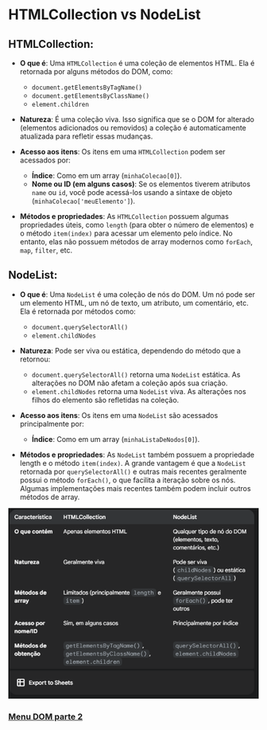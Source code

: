 # HTMLCollection vs NodeList

## HTMLCollection:

- **O que é**: Uma `HTMLCollection` é uma coleção de elementos HTML. Ela é retornada por alguns métodos do DOM, como:

  - `document.getElementsByTagName()`
  - `document.getElementsByClassName()`
  - `element.children`

- **Natureza**: É uma coleção viva. Isso significa que se o DOM for alterado (elementos adicionados ou removidos) a coleção é automaticamente atualizada para refletir essas mudanças.

- **Acesso aos itens**: Os itens em uma `HTMLCollection` podem ser acessados por:

  - **Índice**: Como em um array (`minhaColecao[0]`).
  - **Nome ou ID (em alguns casos)**: Se os elementos tiverem atributos `name` ou `id`, você pode acessá-los usando a sintaxe de objeto (`minhaColecao['meuElemento']`).

- **Métodos e propriedades**: As `HTMLCollection` possuem algumas propriedades úteis, como `length` (para obter o número de elementos) e o método `item(index)` para acessar um elemento pelo índice. No entanto, elas não possuem métodos de array modernos como `forEach`, `map`, `filter`, etc.

## NodeList:

- **O que é**: Uma `NodeList` é uma coleção de nós do DOM. Um nó pode ser um elemento HTML, um nó de texto, um atributo, um comentário, etc. Ela é retornada por métodos como:

  - `document.querySelectorAll()`
  - `element.childNodes`

- **Natureza**: Pode ser viva ou estática, dependendo do método que a retornou:

  - `document.querySelectorAll()` retorna uma `NodeList` estática. As alterações no DOM não afetam a coleção após sua criação.
  - `element.childNodes` retorna uma `NodeList` viva. As alterações nos filhos do elemento são refletidas na coleção.

- **Acesso aos itens**: Os itens em uma `NodeList` são acessados principalmente por:

  - **Índice**: Como em um array (`minhaListaDeNodos[0]`).

- **Métodos e propriedades**: As `NodeList` também possuem a propriedade length e o método `item(index)`. A grande vantagem é que a `NodeList` retornada por `querySelectorAll()` e outras mais recentes geralmente possui o método `forEach()`, o que facilita a iteração sobre os nós. Algumas implementações mais recentes também podem incluir outros métodos de array.

<img src="../img/HTMLCllectionVsNodeList.PNG">

### [Menu DOM parte 2](../menu.md)
